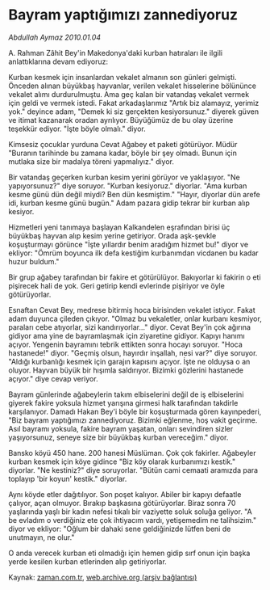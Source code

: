 # Bayram yaptığımızı zannediyoruz

*Abdullah Aymaz 2010.01.04*

<tr><td class="metin" colspan="2" style="padding-top: 20px; padding-left: 5px; ">A. Rahman Zâhit Bey'in Makedonya'daki kurban hatıraları ile ilgili anlattıklarına devam ediyoruz:</td></tr><tr><td class="metin" colspan="2" style="padding-top: 20px; padding-left: 5px; "><p> Kurban kesmek için insanlardan vekalet almanın son günleri gelmişti. Önceden alınan büyükbaş hayvanlar, verilen vekalet hisselerine bölününce vekalet alımı durdurulmuştu. Ama geç kalan bir vatandaş vekalet vermek için geldi ve vermek istedi. Fakat arkadaşlarımız "Artık biz alamayız, yerimiz yok." deyince adam, "Demek ki siz gerçekten kesiyorsunuz." diyerek güven ve itimat kazanarak oradan ayrılıyor. Büyüğümüz de bu olay üzerine teşekkür ediyor. "İşte böyle olmalı." diyor.
<p> Kimsesiz çocuklar yurduna Cevat Ağabey et paketi götürüyor. Müdür "Buranın tarihinde bu zamana kadar, böyle bir şey olmadı. Bunun için mutlaka size bir madalya töreni yapmalıyız." diyor.
<p> Bir vatandaş geçerken kurban kesim yerini görüyor ve yaklaşıyor. "Ne yapıyorsunuz?" diye soruyor. "Kurban kesiyoruz." diyorlar. "Ama kurban kesme günü dün değil miydi? Ben dün kesmiştim." "Hayır, diyorlar dün arefe idi, kurban kesme günü bugün." Adam pazara gidip tekrar bir kurban alıp kesiyor.
<p> Hizmetleri yeni tanımaya başlayan Kalkandelen eşrafından birisi üç büyükbaş hayvan alıp kesim yerine getiriyor. Orada aşk-şevkle koşuşturmayı görünce "İşte yıllardır benim aradığım hizmet bu!" diyor ve ekliyor: "Ömrüm boyunca ilk defa kestiğim kurbanımdan vicdanen bu kadar huzur buldum."
<p> Bir grup ağabey tarafından bir fakire et götürülüyor. Bakıyorlar ki fakirin o eti pişirecek hali de yok. Geri getirip kendi evlerinde pişiriyor ve öyle götürüyorlar.
<p> Esnaftan Cevat Bey, medrese bitirmiş hoca birisinden vekalet istiyor. Fakat adam duyunca çileden çıkıyor. "Olmaz bu vekaletler, onlar kurbanı kesmiyor, paraları cebe atıyorlar, sizi kandırıyorlar..." diyor. Cevat Bey'in çok ağırına gidiyor ama yine de bayramlaşmak için ziyaretine gidiyor. Kapıyı hanımı açıyor. Yengenin bayramını tebrik ettikten sonra hocayı soruyor. "Hoca hastanede!" diyor. "Geçmiş olsun, hayırdır inşallah, nesi var?" diye soruyor. "Aldığı kurbanlığı kesmek için garajın kapısını açıyor. İşte ne olduysa o an oluyor. Hayvan büyük bir hışımla saldırıyor. Bizimki gözlerini hastanede açıyor." diye cevap veriyor.
<p> Bayram günlerinde ağabeylerin takım elbiselerini değil de iş elbiselerini giyerek fakire yoksula hizmet yarışına girmesi halk tarafından takdirle karşılanıyor. Damadı Hakan Bey'i böyle bir koşuşturmada gören kayınpederi, "Biz bayram yaptığımızı zannediyoruz. Bizimki eğlenme, hoş vakit geçirme. Asıl bayramı yoksula, fakire bayram yaşatan, onları sevindiren sizler yaşıyorsunuz, seneye size bir büyükbaş kurban vereceğim." diyor. 
<p> Bansko köyü 450 hane. 200 hanesi Müslüman. Çok çok fakirler. Ağabeyler kurban kesmek için köye gidince "Biz köy olarak kurbanımızı kestik." diyorlar. "Ne kestiniz?" diye soruyorlar. "Bütün cami cemaati aramızda para toplayıp 'bir koyun' kestik." diyorlar.
<p> Aynı köyde etler dağıtılıyor. Son poşet kalıyor. Abiler bir kapıyı defaatle çalıyor, açan olmuyor. Bırakıp başkasına götürüyorlar. Biraz sonra 70 yaşlarında yaşlı bir kadın nefesi tıkalı bir vaziyette soluk soluğa geliyor. "A be evladım o verdiğiniz ete çok ihtiyacım vardı, yetişemedim ne talihsizim." diyor ve ekliyor: "Oğlum bir dahaki sene geldiğinizde lütfen beni de unutmayın, ne olur."
<p> O anda verecek kurban eti olmadığı için hemen gidip sırf onun için başka yerde kesilen kurban etlerinden alıp getiriyorlar. <br/></p></p></p></p></p></p></p></p></p></p></td></tr>

Kaynak: [zaman.com.tr](http://zaman.com.tr/yazar.do?yazino=935614), [web.archive.org (arşiv bağlantısı)](http://web.archive.org/web/20100123100642/http://www.zaman.com.tr:80/yazar.do?yazino=935614)
